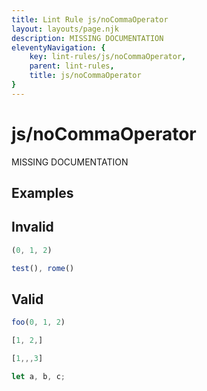 ```yaml
---
title: Lint Rule js/noCommaOperator
layout: layouts/page.njk
description: MISSING DOCUMENTATION
eleventyNavigation: {
	key: lint-rules/js/noCommaOperator,
	parent: lint-rules,
	title: js/noCommaOperator
}
---
```


# js/noCommaOperator

MISSING DOCUMENTATION

<!-- EVERYTHING BELOW IS AUTOGENERATED. SEE SCRIPTS FOLDER FOR UPDATE SCRIPTS -->


## Examples
## Invalid
```typescript
(0, 1, 2)
```
```typescript
test(), rome()
```
## Valid
```typescript
foo(0, 1, 2)
```
```typescript
[1, 2,]
```
```typescript
[1,,,3]
```
```typescript
let a, b, c;
```
